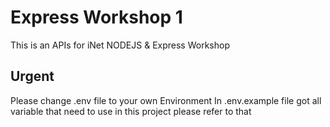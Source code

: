 # Express Workshop 1
This is an APIs for iNet NODEJS & Express Workshop

## Urgent
Please change .env file to your own Environment 
In .env.example file got all variable that need to use in this project please refer to that
